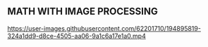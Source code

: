## MATH WITH IMAGE PROCESSING






https://user-images.githubusercontent.com/62201710/194895819-324a1dd9-d8ce-4505-aa06-9a1c6a17e1a0.mp4

